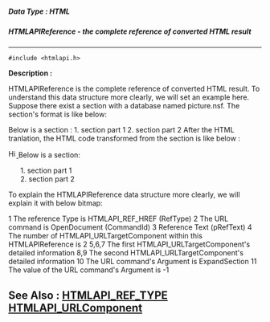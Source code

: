 ##### Data Type : HTML
##### HTMLAPIReference - the complete reference of converted HTML result
---
```
#include <htmlapi.h>
```
**Description :**

HTMLAPIReference is the complete reference of converted HTML result. To 
understand this data structure more clearly, we will set an example here.
Suppose there exist a section with a database named picture.nsf. The section's 
format is like below:


Below is a section :
	1. section part 1
	2. section part 2
After the HTML tranlation,  the HTML code transformed from the section is like 
below :

<a name ="_Section1"></a>
<a 
href="/picture.nsf/0/64a510cea327672d48257146001bfdac?OpenDocument&ExpandSection
=-1#_Section1" target="_self">
<img height="16" width="16" src='/icons/collapse.gif' border="0" alt="Hide 
details for Below is a section:">
</a>
Below is a section:
<ul>
1. section part 1<br>
2. section part 2<br>
</ul>

To explain the HTMLAPIReference data structure more clearly, we will explain it 
with below bitmap:

1    The reference Type is HTMLAPI_REF_HREF (RefType)
2   The URL command is OpenDocument (CommandId)
3    Reference Text (pRefText)
4   The number of HTMLAPI_URLTargetComponent within this HTMLAPIReference is 2
5,6,7   The first HTMLAPI_URLTargetComponent's detailed information
8,9  The second HTMLAPI_URLTargetComponent's detailed information
10  The URL command's Argument is ExpandSection
11  The value of the URL command's Argument is -1


**See Also :**
[HTMLAPI_REF_TYPE](/domino-c-api-docs/reference/Data/HTMLAPI_REF_TYPE)
[HTMLAPI_URLComponent](/domino-c-api-docs/reference/Data/HTMLAPI_URLComponent)
---
